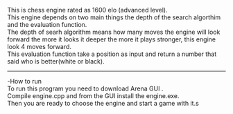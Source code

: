 
This is chess engine rated as 1600 elo (advanced level).<br>
This engine depends on two main things the depth of the search algorthim and the evaluation function.<br>
The depth of searh algorithm means how many moves the engine will look forward the more it looks it deeper the more it plays stronger, this engine look 4 moves forward.<br>
This evaluation function take a position as input and return a number that said who is better(white or black).<br>
****************************************************************************************************
-How to run<br>
To run this program you need to download Arena GUI .<br>
Compile engine.cpp and from the GUI install the engine.exe.<br>
Then you are ready to choose the engine and start a game with it.s<br>
